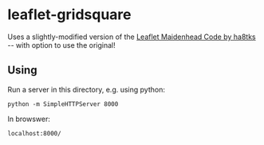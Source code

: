# leaflet-gridsquare

Uses a slightly-modified version of the [Leaflet Maidenhead Code by ha8tks](https://github.com/ha8tks/Leaflet.Maidenhead) -- with option to use the original!  

## Using

Run a server in this directory, e.g. using python:

```
python -m SimpleHTTPServer 8000
```

In browswer:

```
localhost:8000/
```